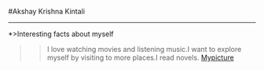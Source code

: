 #Akshay Krishna Kintali

---

*>Interesting facts about myself
>> I love watching movies and listening music.I want to explore myself by visiting to more places.I read novels.
[Mypicture](akshayyphoto.jpg)




